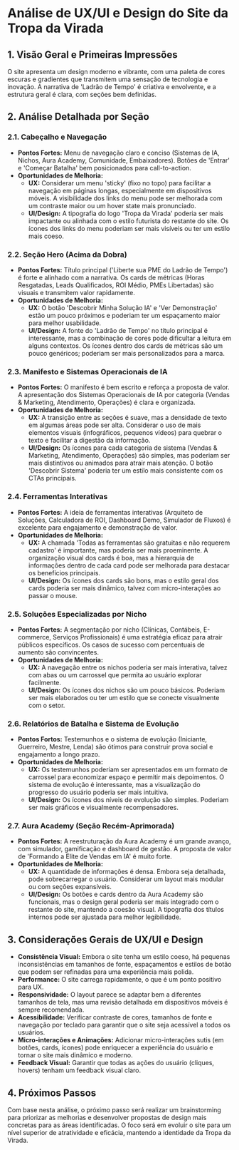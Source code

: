 # Análise de UX/UI e Design do Site da Tropa da Virada

## 1. Visão Geral e Primeiras Impressões

O site apresenta um design moderno e vibrante, com uma paleta de cores escuras e gradientes que transmitem uma sensação de tecnologia e inovação. A narrativa de 'Ladrão de Tempo' é criativa e envolvente, e a estrutura geral é clara, com seções bem definidas.

## 2. Análise Detalhada por Seção

### 2.1. Cabeçalho e Navegação

- **Pontos Fortes:** Menu de navegação claro e conciso (Sistemas de IA, Nichos, Aura Academy, Comunidade, Embaixadores). Botões de 'Entrar' e 'Começar Batalha' bem posicionados para call-to-action.
- **Oportunidades de Melhoria:**
    - **UX:** Considerar um menu 'sticky' (fixo no topo) para facilitar a navegação em páginas longas, especialmente em dispositivos móveis. A visibilidade dos links do menu pode ser melhorada com um contraste maior ou um hover state mais pronunciado.
    - **UI/Design:** A tipografia do logo 'Tropa da Virada' poderia ser mais impactante ou alinhada com o estilo futurista do restante do site. Os ícones dos links do menu poderiam ser mais visíveis ou ter um estilo mais coeso.

### 2.2. Seção Hero (Acima da Dobra)

- **Pontos Fortes:** Título principal ('Liberte sua PME do Ladrão de Tempo') é forte e alinhado com a narrativa. Os cards de métricas (Horas Resgatadas, Leads Qualificados, ROI Médio, PMEs Libertadas) são visuais e transmitem valor rapidamente.
- **Oportunidades de Melhoria:**
    - **UX:** O botão 'Descobrir Minha Solução IA' e 'Ver Demonstração' estão um pouco próximos e poderiam ter um espaçamento maior para melhor usabilidade.
    - **UI/Design:** A fonte do 'Ladrão de Tempo' no título principal é interessante, mas a combinação de cores pode dificultar a leitura em alguns contextos. Os ícones dentro dos cards de métricas são um pouco genéricos; poderiam ser mais personalizados para a marca.

### 2.3. Manifesto e Sistemas Operacionais de IA

- **Pontos Fortes:** O manifesto é bem escrito e reforça a proposta de valor. A apresentação dos Sistemas Operacionais de IA por categoria (Vendas & Marketing, Atendimento, Operações) é clara e organizada.
- **Oportunidades de Melhoria:**
    - **UX:** A transição entre as seções é suave, mas a densidade de texto em algumas áreas pode ser alta. Considerar o uso de mais elementos visuais (infográficos, pequenos vídeos) para quebrar o texto e facilitar a digestão da informação.
    - **UI/Design:** Os ícones para cada categoria de sistema (Vendas & Marketing, Atendimento, Operações) são simples, mas poderiam ser mais distintivos ou animados para atrair mais atenção. O botão 'Descobrir Sistema' poderia ter um estilo mais consistente com os CTAs principais.

### 2.4. Ferramentas Interativas

- **Pontos Fortes:** A ideia de ferramentas interativas (Arquiteto de Soluções, Calculadora de ROI, Dashboard Demo, Simulador de Fluxos) é excelente para engajamento e demonstração de valor.
- **Oportunidades de Melhoria:**
    - **UX:** A chamada 'Todas as ferramentas são gratuitas e não requerem cadastro' é importante, mas poderia ser mais proeminente. A organização visual dos cards é boa, mas a hierarquia de informações dentro de cada card pode ser melhorada para destacar os benefícios principais.
    - **UI/Design:** Os ícones dos cards são bons, mas o estilo geral dos cards poderia ser mais dinâmico, talvez com micro-interações ao passar o mouse.

### 2.5. Soluções Especializadas por Nicho

- **Pontos Fortes:** A segmentação por nicho (Clínicas, Contábeis, E-commerce, Serviços Profissionais) é uma estratégia eficaz para atrair públicos específicos. Os casos de sucesso com percentuais de aumento são convincentes.
- **Oportunidades de Melhoria:**
    - **UX:** A navegação entre os nichos poderia ser mais interativa, talvez com abas ou um carrossel que permita ao usuário explorar facilmente.
    - **UI/Design:** Os ícones dos nichos são um pouco básicos. Poderiam ser mais elaborados ou ter um estilo que se conecte visualmente com o setor.

### 2.6. Relatórios de Batalha e Sistema de Evolução

- **Pontos Fortos:** Testemunhos e o sistema de evolução (Iniciante, Guerreiro, Mestre, Lenda) são ótimos para construir prova social e engajamento a longo prazo.
- **Oportunidades de Melhoria:**
    - **UX:** Os testemunhos poderiam ser apresentados em um formato de carrossel para economizar espaço e permitir mais depoimentos. O sistema de evolução é interessante, mas a visualização do progresso do usuário poderia ser mais intuitiva.
    - **UI/Design:** Os ícones dos níveis de evolução são simples. Poderiam ser mais gráficos e visualmente recompensadores.

### 2.7. Aura Academy (Seção Recém-Aprimorada)

- **Pontos Fortes:** A reestruturação da Aura Academy é um grande avanço, com simulador, gamificação e dashboard de gestão. A proposta de valor de 'Formando a Elite de Vendas em IA' é muito forte.
- **Oportunidades de Melhoria:**
    - **UX:** A quantidade de informações é densa. Embora seja detalhada, pode sobrecarregar o usuário. Considerar um layout mais modular ou com seções expansíveis.
    - **UI/Design:** Os botões e cards dentro da Aura Academy são funcionais, mas o design geral poderia ser mais integrado com o restante do site, mantendo a coesão visual. A tipografia dos títulos internos pode ser ajustada para melhor legibilidade.

## 3. Considerações Gerais de UX/UI e Design

- **Consistência Visual:** Embora o site tenha um estilo coeso, há pequenas inconsistências em tamanhos de fonte, espaçamentos e estilos de botão que podem ser refinadas para uma experiência mais polida.
- **Performance:** O site carrega rapidamente, o que é um ponto positivo para UX.
- **Responsividade:** O layout parece se adaptar bem a diferentes tamanhos de tela, mas uma revisão detalhada em dispositivos móveis é sempre recomendada.
- **Acessibilidade:** Verificar contraste de cores, tamanhos de fonte e navegação por teclado para garantir que o site seja acessível a todos os usuários.
- **Micro-interações e Animações:** Adicionar micro-interações sutis (em botões, cards, ícones) pode enriquecer a experiência do usuário e tornar o site mais dinâmico e moderno.
- **Feedback Visual:** Garantir que todas as ações do usuário (cliques, hovers) tenham um feedback visual claro.

## 4. Próximos Passos

Com base nesta análise, o próximo passo será realizar um brainstorming para priorizar as melhorias e desenvolver propostas de design mais concretas para as áreas identificadas. O foco será em evoluir o site para um nível superior de atratividade e eficácia, mantendo a identidade da Tropa da Virada.

